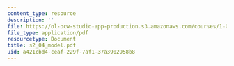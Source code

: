 ```yaml
---
content_type: resource
description: ''
file: https://ol-ocw-studio-app-production.s3.amazonaws.com/courses/1-051-structural-engineering-design-fall-2003/a421cbd4ceaf229f7af137a3902958b8_s2_04_model.pdf
file_type: application/pdf
resourcetype: Document
title: s2_04_model.pdf
uid: a421cbd4-ceaf-229f-7af1-37a3902958b8
---
```

